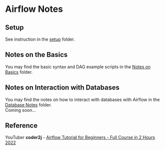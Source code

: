 # Airflow Notes

## Setup
See instruction in the [setup](/setup) folder.

## Notes on the Basics
You may find the basic syntax and DAG example scripts in the [Notes on Basics](/notes) folder.

## Notes on Interaction with Databases
You may find the notes on how to interact with databases with Airflow in the [Database Notes](/db_notes) folder.
<br>
Coming soon...

## Reference
YouTuber <b>coder2j</b> - <a href="https://www.youtube.com/watch?v=K9AnJ9_ZAXE">Airflow Tutorial for Beginners - Full Course in 2 Hours 2022</a>